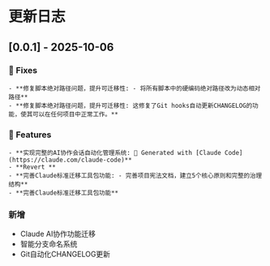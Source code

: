 # 更新日志

## [0.0.1] - 2025-10-06


### 🐛 Fixes
    - **修复脚本绝对路径问题，提升可迁移性: - 将所有脚本中的硬编码绝对路径改为动态相对路径**
    - **修复脚本绝对路径问题，提升可迁移性: 这修复了Git hooks自动更新CHANGELOG的功能，使其可以在任何项目中正常工作。**

### 🚀 Features
    - **实现完整的AI协作会话自动化管理系统: 🤖 Generated with [Claude Code](https://claude.com/claude-code)**
    - **Revert **
    - **完善Claude标准迁移工具包功能: - 完善项目宪法文档，建立5个核心原则和完整的治理结构**
    - **完善Claude标准迁移工具包功能**

### 新增
- Claude AI协作功能迁移
- 智能分支命名系统
- Git自动化CHANGELOG更新

